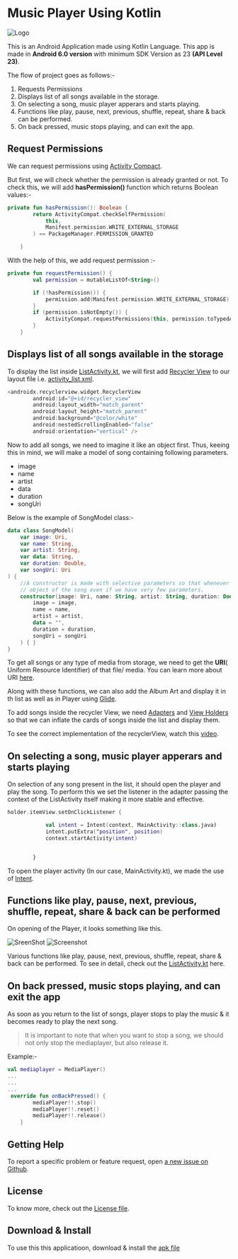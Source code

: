 # Music Player Using Kotlin

![Logo](https://github.com/shubyaa/Music-player-using-kotlin/blob/master/music_icon.png)

This is an Android Application made using Kotlin Language. This app is made in **Android 6.0 version** with minimum SDK Version as 23 **(API Level 23)**.

The flow of project goes as follows:-

1) Requests Permissions
2) Displays list of all songs available in the storage.
3) On selecting a song, music player apperars and starts playing.
4) Functions like play, pause, next, previous, shuffle, repeat, share & back can be performed.
5) On back pressed, music stops playing, and can exit the app.

## Request Permissions

We can request permissions using [Activity Compact](https://developer.android.com/reference/androidx/core/app/ActivityCompat#requestPermissions(android.app.Activity,%20java.lang.String[],%20int)).

But first, we will check whether the permission is already granted or not. To check this, we will add **hasPermission()** function which returns Boolean values:-

```kotlin
private fun hasPermission(): Boolean {
        return ActivityCompat.checkSelfPermission(
            this,
            Manifest.permission.WRITE_EXTERNAL_STORAGE
        ) == PackageManager.PERMISSION_GRANTED

    }
```

 With the help of this, we add request permission :-

```kotlin
private fun requestPermission() {
        val permission = mutableListOf<String>()

        if (!hasPermission()) {
            permission.add(Manifest.permission.WRITE_EXTERNAL_STORAGE)
        }
        if (permission.isNotEmpty()) {
            ActivityCompat.requestPermissions(this, permission.toTypedArray(), 8)
        }
    }
```

## Displays list of all songs available in the storage

To display the list inside [ListActivity.kt](https://github.com/shubyaa/Music-player-using-kotlin/blob/master/app/src/main/java/com/example/musicplayer/ListActivity.kt), we will first add [Recycler View](https://developer.android.com/jetpack/androidx/releases/recyclerview) to our layout file i.e. [activity_list.xml](https://github.com/shubyaa/Music-player-using-kotlin/blob/master/app/src/main/res/layout/activity_list.xml).

```kotlin
<androidx.recyclerview.widget.RecyclerView
        android:id="@+id/recycler_view"
        android:layout_width="match_parent"
        android:layout_height="match_parent"
        android:background="@color/white"
        android:nestedScrollingEnabled="false"
        android:orientation="vertical" />
```

Now to add all songs, we need to imagine it like an object first. Thus, keeing this in mind, we will make a model of song containing following parameters.

* image
* name
* artist
* data
* duration
* songUri

Below is the example of SongModel class:-

```kotlin
data class SongModel(
    var image: Uri,
    var name: String,
    var artist: String,
    var data: String,
    var duration: Double,
    var songUri: Uri
) {
    //A constructor is made with selective parameters so that whenever we need can make an
    // object of the song even if we have very few parameters.
    constructor(image: Uri, name: String, artist: String, duration: Double, songUri: Uri) : this(
        image = image,
        name = name,
        artist = artist,
        data = "",
        duration = duration,
        songUri = songUri
    ) { }
}
```

To get all songs or any type of media from storage, we need to get the **URI**( Uniform Resource Identifier) of that file/ media. You can learn more about URI [here](https://developer.android.com/reference/android/net/Uri).

Along with these functions, we can also add the Album Art and display it in th list as well as in Player using [Glide](https://bumptech.github.io/glide/).

To add songs inside the recycler View, we need [Adapters](https://developer.android.com/reference/android/widget/Adapter) and [View Holders](https://developer.android.com/reference/androidx/recyclerview/widget/RecyclerView.ViewHolder) so that we can inflate the cards of songs inside the list and display them.

To see the correct implementation of the recyclerView, watch this [video](https://www.youtube.com/watch?v=XgzuQUjjH4M&t=1s).

## On selecting a song, music player apperars and starts playing

On selection of any song present in the list, it should open the player and play the song. To perform this we set the listener in the adapter passing the context of the ListActivity itself making it more stable and effective.

```kotlin
holder.itemView.setOnClickListener {

            val intent = Intent(context, MainActivity::class.java)
            intent.putExtra("position", position)
            context.startActivity(intent)


        }
```

To open the player activity (In our case, MainActivity.kt), we made the use of [Intent](https://developer.android.com/reference/android/content/Intent).

## Functions like play, pause, next, previous, shuffle, repeat, share & back can be performed

On opening of the Player, it looks something like this.

![SreenShot](https://github.com/shubyaa/Music-player-using-kotlin/blob/master/output/Screenshot_1.jpg)
![Screenshot](https://github.com/shubyaa/Music-player-using-kotlin/blob/master/output/Screenshot_2.jpg)

Various functions like play, pause, next, previous, shuffle, repeat, share & back can be performed. To see in detail, check out the [ListActivity.kt](https://github.com/shubyaa/Music-player-using-kotlin/blob/master/app/src/main/java/com/example/musicplayer/ListActivity.kt) here.


## On back pressed, music stops playing, and can exit the app

As soon as you return to the list of songs, player stops to play the music & it becomes ready to play the next song.

> It is important to note that when you want to stop a song, we should not only stop the mediaplayer, but also release it.

Example:-

```kotlin
val mediaplayer = MediaPlayer()
...
...
...
 override fun onBackPressed() {
        mediaPlayer!!.stop()
        mediaPlayer!!.reset()
        mediaPlayer!!.release()
    }
```

## Getting Help

To report a specific problem or feature request, open [a new issue on Github](https://github.com/shubyaa/Music-player-using-kotlin/issues/new).

## License

To know more, check out the [License file](https://github.com/shubyaa/Music-player-using-kotlin/blob/master/LICENSE).

## Download & Install

To use this this applicatioon, download & install the [apk file](https://github.com/shubyaa/Music-player-using-kotlin/blob/master/output/app-debug.apk)
